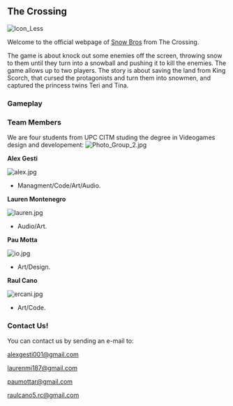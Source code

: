 ## **The Crossing**

![Icon_Less](https://github.com/paumotta/snow_Bros_Website/blob/master/FOTOS/Icon_Less.png)

Welcome to the official webpage of [Snow Bros](https://github.com/alexgesti/Snow-Bros.-Nick-and-Tom) from The Crossing.

The game is about knock out some enemies off the screen, throwing snow to them until they turn into a snowball and pushing it to kill the enemies. The game allows up to two players.
The story is about saving the land from King Scorch, that cursed the protagonists and turn them into snowmen, and captured the princess twins Teri and Tina.

### Gameplay






### Team Members

We are four students from UPC CITM studing the degree in Videogames design and developement:
![Photo_Group_2.jpg](https://github.com/paumotta/snow_Bros_Website/blob/master/FOTOS/Photo_Group_2.jpg)

**Alex Gesti**

![alex.jpg](https://github.com/paumotta/snow_Bros_Website/blob/master/FOTOS/alex.jpg)

+ Managment/Code/Art/Audio.

 
**Lauren Montenegro**  

![lauren.jpg](https://github.com/paumotta/snow_Bros_Website/blob/master/FOTOS/lauren.jpg)

+ Audio/Art.


**Pau Motta** 

![io.jpg](https://github.com/paumotta/snow_Bros_Website/blob/master/FOTOS/io.jpg)
+ Art/Design.


**Raul Cano**

![ercani.jpg](https://github.com/paumotta/snow_Bros_Website/blob/master/FOTOS/ercani.jpg)
+ Art/Code.




### Contact Us!

You can contact us by sending an e-mail to:

alexgesti001@gmail.com

laurenmj187@gmail.com

paumottar@gmail.com

raulcano5.rc@gmail.com
